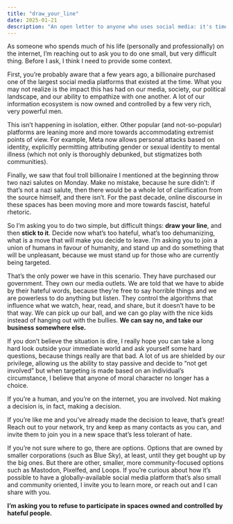 ```yaml
---
title: "draw_your_line"
date: 2025-01-21
description: "An open letter to anyone who uses social media: it's time to stand together."
---
```


As someone who spends much of his life (personally and professionally) on the internet, I’m reaching out to ask you to do one small, but very difficult thing. Before I ask, I think I need to provide some context.

First, you’re probably aware that a few years ago, a billionaire purchased one of the largest social media platforms that existed at the time. What you may not realize is the impact this has had on our media, society, our political landscape, and our ability to empathize with one another. A lot of our information ecosystem is now owned and controlled by a few very rich, very powerful men.

This isn’t happening in isolation, either. Other popular (and not-so-popular) platforms are leaning more and more towards accommodating extremist points of view. For example, Meta now allows personal attacks based on identity, explicitly permitting attributing gender or sexual identity to mental illness (which not only is thoroughly debunked, but stigmatizes both communities).

Finally, we saw that foul troll billionaire I mentioned at the beginning throw two nazi salutes on Monday. Make no mistake, because he sure didn’t: if that’s not a nazi salute, then there would be a whole lot of clarification from the source himself, and there isn’t. For the past decade, online discourse in these spaces has been moving more and more towards fascist, hateful rhetoric.

So I’m asking you to do two simple, but difficult things: **draw your line**, and then **stick to it**. Decide now what’s too hateful, what’s too dehumanizing, what is a move that will make you decide to leave. I’m asking you to join a union of humans in favour of humanity, and stand up and do something that will be unpleasant, because we must stand up for those who are currently being targeted.

That’s the only power we have in this scenario. They have purchased our government. They own our media outlets. We are told that we have to abide by their hateful words, because they’re free to say horrible things and we are powerless to do anything but listen. They control the algorithms that influence what we watch, hear, read, and share, but it doesn’t have to be that way. We can pick up our ball, and we can go play with the nice kids instead of hanging out with the bullies. **We can say no, and take our business somewhere else.**

If you don’t believe the situation is dire, I really hope you can take a long hard look outside your immediate world and ask yourself some hard questions, because things really are that bad. A lot of us are shielded by our privilege, allowing us the ability to stay passive and decide to “not get involved” but when targeting is made based on an individual’s circumstance, I believe that anyone of moral character no longer has a choice.

If you’re a human, and you’re on the internet, you are involved. Not making a decision is, in fact, making a decision.

If you’re like me and you’ve already made the decision to leave, that’s great\! Reach out to your network, try and keep as many contacts as you can, and invite them to join you in a new space that’s less tolerant of hate.

If you’re not sure where to go, there are options. Options that are owned by smaller corporations (such as Blue Sky), at least, until they get bought up by the big ones. But there are other, smaller, more community-focused options such as Mastodon, Pixelfed, and Loops. If you’re curious about how it’s possible to have a globally-available social media platform that’s also small and community oriented, I invite you to learn more, or reach out and I can share with you.

**I’m asking you to refuse to participate in spaces owned and controlled by hateful people.**